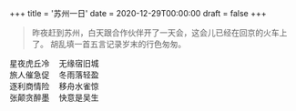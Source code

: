 +++
title = '苏州一日'
date = 2020-12-29T00:00:00
draft = false
+++

> 昨夜赶到苏州，白天跟合作伙伴开了一天会，这会儿已经在回京的火车上了。
> 胡乱填一首五言记录岁末的行色匆匆。

<div class="poem">
<pre>
星夜虎丘冷  无缘宿旧城
旅人催急促  冬雨落轻盈
逐利商情险  移舟水雀惊
张颠贪醉墨  快意是吴生
</pre>
</div>
